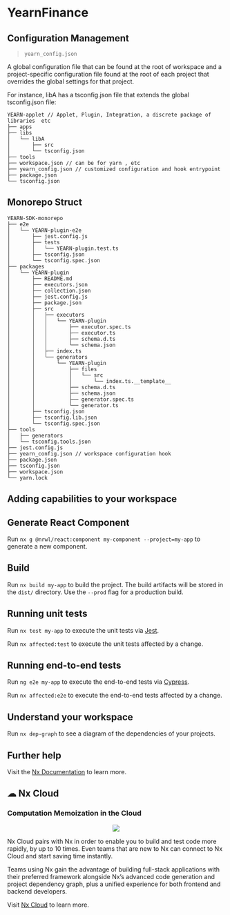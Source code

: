

# YearnFinance

## Configuration Management 
> `yearn_config.json` 

A global configuration file that can be found at the root of workspace and a 
project-specific configuration file found at the root of each project that overrides 
the global settings for that project.

For instance, libA has a tsconfig.json file that extends the global tsconfig.json file:

```
YEARN-applet // Applet, Plugin, Integration, a discrete package of libraries  etc 
├── apps
├── libs
│   └── libA
│       ├── src
│       └── tsconfig.json
├── tools
├── workspace.json // can be for yarn , etc 
├── yearn_config.json // customized configuration and hook entrypoint
├── package.json
└── tsconfig.json
```

## Monorepo Struct

```
YEARN-SDK-monorepo
├── e2e
│   └── YEARN-plugin-e2e
│       ├── jest.config.js
│       ├── tests
│       │   └── YEARN-plugin.test.ts
│       ├── tsconfig.json
│       └── tsconfig.spec.json
├── packages 
│   └── YEARN-plugin
│       ├── README.md
│       ├── executors.json
│       ├── collection.json
│       ├── jest.config.js
│       ├── package.json
│       ├── src
│       │   ├── executors
│       │   │   └── YEARN-plugin
│       │   │       ├── executor.spec.ts
│       │   │       ├── executor.ts
│       │   │       ├── schema.d.ts
│       │   │       └── schema.json
│       │   ├── index.ts
│       │   └── generators
│       │       └── YEARN-plugin
│       │           ├── files
│       │           │   └── src
│       │           │       └── index.ts.__template__
│       │           ├── schema.d.ts
│       │           ├── schema.json
│       │           ├── generator.spec.ts
│       │           └── generator.ts
│       ├── tsconfig.json
│       ├── tsconfig.lib.json
│       └── tsconfig.spec.json
├── tools
│   ├── generators
│   └── tsconfig.tools.json
├── jest.config.js
├── yearn_config.json // workspace configuration hook 
├── package.json
├── tsconfig.json
├── workspace.json
└── yarn.lock
```



## Adding capabilities to your workspace


## Generate React Component 

Run `nx g @nrwl/react:component my-component --project=my-app` to generate a new component.

## Build

Run `nx build my-app` to build the project. The build artifacts will be stored in the `dist/` directory. Use the `--prod` flag for a production build.

## Running unit tests

Run `nx test my-app` to execute the unit tests via [Jest](https://jestjs.io).

Run `nx affected:test` to execute the unit tests affected by a change.

## Running end-to-end tests

Run `ng e2e my-app` to execute the end-to-end tests via [Cypress](https://www.cypress.io).

Run `nx affected:e2e` to execute the end-to-end tests affected by a change.

## Understand your workspace

Run `nx dep-graph` to see a diagram of the dependencies of your projects.

## Further help

Visit the [Nx Documentation](https://nx.dev) to learn more.



## ☁ Nx Cloud

### Computation Memoization in the Cloud

<p align="center"><img src="https://raw.githubusercontent.com/nrwl/nx/master/images/nx-cloud-card.png"></p>

Nx Cloud pairs with Nx in order to enable you to build and test code more rapidly, by up to 10 times. Even teams that are new to Nx can connect to Nx Cloud and start saving time instantly.

Teams using Nx gain the advantage of building full-stack applications with their preferred framework alongside Nx’s advanced code generation and project dependency graph, plus a unified experience for both frontend and backend developers.

Visit [Nx Cloud](https://nx.app/) to learn more.

